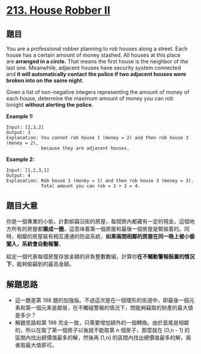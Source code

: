 # [213. House Robber II](https://leetcode.com/problems/house-robber-ii/)


## 題目

You are a professional robber planning to rob houses along a street. Each house has a certain amount of money stashed. All houses at this place are **arranged in a circle.** That means the first house is the neighbor of the last one. Meanwhile, adjacent houses have security system connected and **it will automatically contact the police if two adjacent houses were broken into on the same night**.

Given a list of non-negative integers representing the amount of money of each house, determine the maximum amount of money you can rob tonight **without alerting the police**.

**Example 1:**

    Input: [2,3,2]
    Output: 3
    Explanation: You cannot rob house 1 (money = 2) and then rob house 3 (money = 2),
                 because they are adjacent houses.

**Example 2:**

    Input: [1,2,3,1]
    Output: 4
    Explanation: Rob house 1 (money = 1) and then rob house 3 (money = 3).
                 Total amount you can rob = 1 + 3 = 4.

## 題目大意

你是一個專業的小偷，計劃偷竊沿街的房屋，每間房內都藏有一定的現金。這個地方所有的房屋都**圍成一圈**，這意味着第一個房屋和最後一個房屋是緊挨着的。同時，相鄰的房屋裝有相互連通的防盜系統，**如果兩間相鄰的房屋在同一晚上被小偷闖入，系統會自動報警**。

給定一個代表每個房屋存放金額的非負整數數組，計算你**在不觸動警報裝置的情況下**，能夠偷竊到的最高金額。


## 解題思路

- 這一題是第 198 題的加強版。不過這次是在一個環形的街道中，即最後一個元素和第一個元素是鄰居，在不觸碰警報的情況下，問能夠竊取的財產的最大值是多少？
- 解題思路和第 198 完全一致，只需要增加額外的一個轉換。由於首尾是相鄰的，所以在取了第一個房子以後就不能取第 n 個房子，那麼就在 [0,n - 1] 的區間內找出總價值最多的解，然後再 [1,n] 的區間內找出總價值最多的解，兩者取最大值即可。

